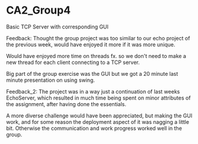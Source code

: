 # CA2_Group4

Basic TCP Server with corresponding GUI


Feedback:
Thought the group project was too similar to our echo project of the previous week, would have enjoyed it more if it was more unique.

Would have enjoyed more time on threads fx. so we don't need to make a new thread for each client connecting to a TCP server.

Big part of the group exercise was the GUI but we got a 20 minute last minute presentation on using swing.

Feedback_2: 
The project was in a way just a continuation of last weeks EchoServer, which resulted in much time being spent on 
minor attributes of the assignment, after having done the essentials. 

A more diverse challenge would have been appreciated, but making the GUI work, and for some reason the deployment aspect
of it was nagging a little bit. Otherwise the communication and work progress worked well in the group.  
